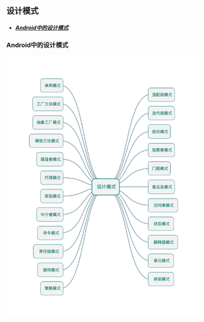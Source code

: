 ## 设计模式

* ##### [Android中的设计模式](#1)

<h3 id="1">Android中的设计模式</h3>

<img src="../assets/images/edraw/design_pattern.png?v=1" width="640">